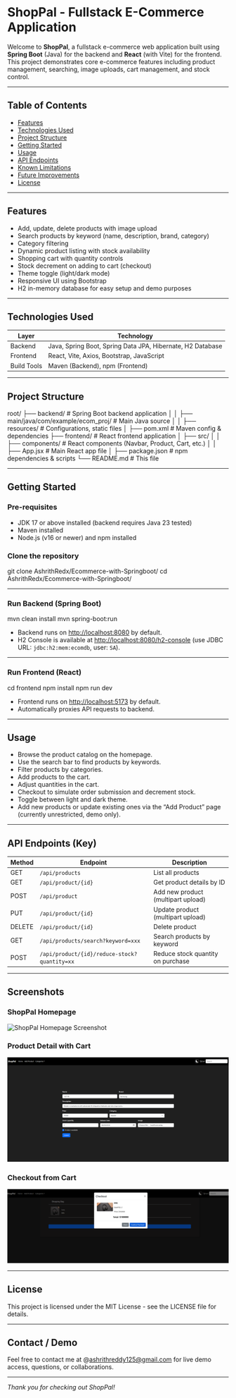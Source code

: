 # ShopPal - Fullstack E-Commerce Application

Welcome to **ShopPal**, a fullstack e-commerce web application built using **Spring Boot** (Java) for the backend and **React** (with Vite) for the frontend.  
This project demonstrates core e-commerce features including product management, searching, image uploads, cart management, and stock control.

---

## Table of Contents

- [Features](#features)  
- [Technologies Used](#technologies-used)  
- [Project Structure](#project-structure)  
- [Getting Started](#getting-started)  
- [Usage](#usage)  
- [API Endpoints](#api-endpoints)  
- [Known Limitations](#known-limitations)  
- [Future Improvements](#future-improvements)  
- [License](#license)

---

## Features

- Add, update, delete products with image upload  
- Search products by keyword (name, description, brand, category)  
- Category filtering  
- Dynamic product listing with stock availability  
- Shopping cart with quantity controls  
- Stock decrement on adding to cart (checkout)  
- Theme toggle (light/dark mode)  
- Responsive UI using Bootstrap  
- H2 in-memory database for easy setup and demo purposes

---

## Technologies Used

| Layer        | Technology               |
|--------------|--------------------------|
| Backend      | Java, Spring Boot, Spring Data JPA, Hibernate, H2 Database |
| Frontend     | React, Vite, Axios, Bootstrap, JavaScript |
| Build Tools  | Maven (Backend), npm (Frontend) |

---

## Project Structure
root/
├── backend/ # Spring Boot backend application
│ │ ├── main/java/com/example/ecom_proj/ # Main Java source
│ │ ├── resources/ # Configurations, static files
│ ├── pom.xml # Maven config & dependencies
├── frontend/ # React frontend application
│ ├── src/
│ │ ├── components/ # React components (Navbar, Product, Cart, etc.)
│ │ ├── App.jsx # Main React app file
│ ├── package.json # npm dependencies & scripts
└── README.md # This file

---

## Getting Started

### Pre-requisites

- JDK 17 or above installed (backend requires Java 23 tested)
- Maven installed
- Node.js (v16 or newer) and npm installed

### Clone the repository
git clone AshrithRedx/Ecommerce-with-Springboot/
cd AshrithRedx/Ecommerce-with-Springboot/

---

### Run Backend (Spring Boot)

mvn clean install
mvn spring-boot:run

- Backend runs on [http://localhost:8080](http://localhost:8080) by default.
- H2 Console is available at [http://localhost:8080/h2-console](http://localhost:8080/h2-console) (use JDBC URL: `jdbc:h2:mem:ecomdb`, user: `SA`).

---

### Run Frontend (React)
cd frontend
npm install
npm run dev


- Frontend runs on [http://localhost:5173](http://localhost:5173) by default.
- Automatically proxies API requests to backend.

---

## Usage

- Browse the product catalog on the homepage.
- Use the search bar to find products by keywords.
- Filter products by categories.
- Add products to the cart.
- Adjust quantities in the cart.
- Checkout to simulate order submission and decrement stock.
- Toggle between light and dark theme.
- Add new products or update existing ones via the “Add Product” page (currently unrestricted, demo only).

---

## API Endpoints (Key)

| Method | Endpoint                     | Description                          |
|--------|------------------------------|------------------------------------|
| GET    | `/api/products`              | List all products                   |
| GET    | `/api/product/{id}`          | Get product details by ID           |
| POST   | `/api/product`               | Add new product (multipart upload) |
| PUT    | `/api/product/{id}`          | Update product (multipart upload)  |
| DELETE | `/api/product/{id}`          | Delete product                     |
| GET    | `/api/products/search?keyword=xxx` | Search products by keyword          |
| POST   | `/api/product/{id}/reduce-stock?quantity=xx` | Reduce stock quantity on purchase     |


---
## Screenshots

### ShopPal Homepage

![ShopPal Homepage Screenshot](assets/shop-Homepage.png)

### Product Detail with Cart

![Product Detail Page](assets/p1.png)

### Checkout from Cart
![Cart Cehckout Page](assets/checkout.png)



---

## License

This project is licensed under the MIT License - see the LICENSE file for details.

---

## Contact / Demo

Feel free to contact me at @ashrithreddy125@gmail.com for live demo access, questions, or collaborations.

---

*Thank you for checking out ShopPal!*




